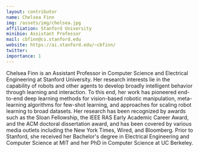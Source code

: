 ```yaml
---
layout: contributor
name: Chelsea Finn
img: /assets/img/chelsea.jpg
affiliation: Stanford University
minibio: Assistant Professor
mail: cbfinn@cs.stanford.edu
website: https://ai.stanford.edu/~cbfinn/
twitter: 
importance: 1
---
```

Chelsea Finn is an Assistant Professor in Computer Science and Electrical Engineering at Stanford University. Her research interests lie in the capability of robots and other agents to develop broadly intelligent behavior through learning and interaction. To this end, her work has pioneered end-to-end deep learning methods for vision-based robotic manipulation, meta-learning algorithms for few-shot learning, and approaches for scaling robot learning to broad datasets. Her research has been recognized by awards such as the Sloan Fellowship, the IEEE RAS Early Academic Career Award, and the ACM doctoral dissertation award, and has been covered by various media outlets including the New York Times, Wired, and Bloomberg. Prior to Stanford, she received her Bachelor's degree in Electrical Engineering and Computer Science at MIT and her PhD in Computer Science at UC Berkeley.